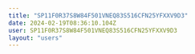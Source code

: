 ```yaml
---
title: "SP11F0R37S8W84F501VNEQ83S516CFN25YFXXV9D3"
date: 2024-02-19T08:36:10.104Z
user: SP11F0R37S8W84F501VNEQ83S516CFN25YFXXV9D3
layout: "users"
---
```

    